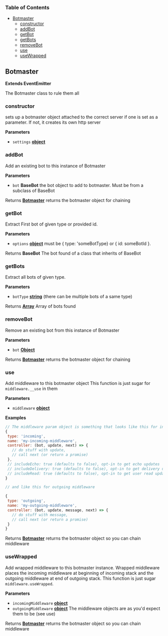 <!-- Generated by documentation.js. Update this documentation by updating the source code. -->

### Table of Contents

-   [Botmaster](#botmaster)
    -   [constructor](#constructor)
    -   [addBot](#addbot)
    -   [getBot](#getbot)
    -   [getBots](#getbots)
    -   [removeBot](#removebot)
    -   [use](#use)
    -   [useWrapped](#usewrapped)

## Botmaster

**Extends EventEmitter**

The Botmaster class to rule them all

### constructor

sets up a botmaster object attached to the correct server if one is set
as a parameter. If not, it creates its own http server

**Parameters**

-   `settings` **[object](https://developer.mozilla.org/en-US/docs/Web/JavaScript/Reference/Global_Objects/Object)** 

### addBot

Add an existing bot to this instance of Botmaster

**Parameters**

-   `bot` **BaseBot** the bot object to add to botmaster. Must be from
    a subclass of BaseBot

Returns **[Botmaster](#botmaster)** returns the botmaster object for chaining

### getBot

Extract First bot of given type or provided id.

**Parameters**

-   `options` **[object](https://developer.mozilla.org/en-US/docs/Web/JavaScript/Reference/Global_Objects/Object)** must be { type: 'someBotType} or { id: someBotId }.

Returns **BaseBot** The bot found of a class that inherits of BaseBot

### getBots

Extract all bots of given type.

**Parameters**

-   `botType` **[string](https://developer.mozilla.org/en-US/docs/Web/JavaScript/Reference/Global_Objects/String)** (there can be multiple bots of a same type)

Returns **[Array](https://developer.mozilla.org/en-US/docs/Web/JavaScript/Reference/Global_Objects/Array)** Array of bots found

### removeBot

Remove an existing bot from this instance of Botmaster

**Parameters**

-   `bot` **[Object](https://developer.mozilla.org/en-US/docs/Web/JavaScript/Reference/Global_Objects/Object)** 

Returns **[Botmaster](#botmaster)** returns the botmaster object for chaining

### use

Add middleware to this botmaster object
This function is just sugar for `middleware.__use` in them

**Parameters**

-   `middleware` **[object](https://developer.mozilla.org/en-US/docs/Web/JavaScript/Reference/Global_Objects/Object)** 

**Examples**

```javascript
// The middleware param object is something that looks like this for incoming:
{
 type: 'incoming',
 name: 'my-incoming-middleware',
 controller: (bot, update, next) => {
   // do stuff with update,
   // call next (or return a promise)
 },
 // includeEcho: true (defaults to false), opt-in to get echo updates
 // includeDelivery: true (defaults to false), opt-in to get delivery updates
 // includeRead: true (defaults to false), opt-in to get user read updates
}

// and like this for outgoing middleware

{
 type: 'outgoing',
 name: 'my-outgoing-middleware',
 controller: (bot, update, message, next) => {
   // do stuff with message,
   // call next (or return a promise)
 }
}
```

Returns **[Botmaster](#botmaster)** returns the botmaster object so you can chain middleware

### useWrapped

Add wrapped middleware to this botmaster instance. Wrapped middleware
places the incoming middleware at beginning of incoming stack and
the outgoing middleware at end of outgoing stack.
This function is just sugar `middleware.useWrapped`.

**Parameters**

-   `incomingMiddleware` **[object](https://developer.mozilla.org/en-US/docs/Web/JavaScript/Reference/Global_Objects/Object)** 
-   `outgoingMiddleware` **[object](https://developer.mozilla.org/en-US/docs/Web/JavaScript/Reference/Global_Objects/Object)** The middleware objects are as you'd expect them to be (see use)

Returns **[Botmaster](#botmaster)** returns the botmaster object so you can chain middleware
